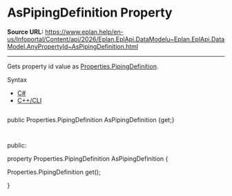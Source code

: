 # AsPipingDefinition Property

**Source URL:** https://www.eplan.help/en-us/Infoportal/Content/api/2026/Eplan.EplApi.DataModelu~Eplan.EplApi.DataModel.AnyPropertyId~AsPipingDefinition.html

---

Gets property id value as [Properties.PipingDefinition](Eplan.EplApi.DataModelu~Eplan.EplApi.DataModel.Properties+PipingDefinition.html).

Syntax

- [C#](#i-syntax-CS)
- [C++/CLI](#i-syntax-CPP2005)

```
```
public Properties.PipingDefinition AsPipingDefinition {get;}
```
```

```
```
public:

property Properties.PipingDefinition AsPipingDefinition {

   Properties.PipingDefinition get();

}
```
```
